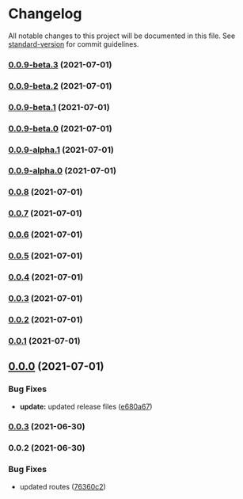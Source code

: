 # Changelog

All notable changes to this project will be documented in this file. See [standard-version](https://github.com/conventional-changelog/standard-version) for commit guidelines.

### [0.0.9-beta.3](https://github.com/khanzzirfan/swagger-express-js-example/compare/v0.0.9-beta.2...v0.0.9-beta.3) (2021-07-01)

### [0.0.9-beta.2](https://github.com/khanzzirfan/swagger-express-js-example/compare/v0.0.9-beta.1...v0.0.9-beta.2) (2021-07-01)

### [0.0.9-beta.1](https://github.com/khanzzirfan/swagger-express-js-example/compare/v0.0.9-beta.0...v0.0.9-beta.1) (2021-07-01)

### [0.0.9-beta.0](https://github.com/khanzzirfan/swagger-express-js-example/compare/v0.0.9-alpha.1...v0.0.9-beta.0) (2021-07-01)

### [0.0.9-alpha.1](https://github.com/khanzzirfan/swagger-express-js-example/compare/v0.0.9-alpha.0...v0.0.9-alpha.1) (2021-07-01)

### [0.0.9-alpha.0](https://github.com/khanzzirfan/swagger-express-js-example/compare/v0.0.8...v0.0.9-alpha.0) (2021-07-01)

### [0.0.8](https://github.com/khanzzirfan/swagger-express-js-example/compare/v0.0.7...v0.0.8) (2021-07-01)

### [0.0.7](https://github.com/khanzzirfan/swagger-express-js-example/compare/v0.0.6...v0.0.7) (2021-07-01)

### [0.0.6](https://github.com/khanzzirfan/swagger-express-js-example/compare/v0.0.5...v0.0.6) (2021-07-01)

### [0.0.5](https://github.com/khanzzirfan/swagger-express-js-example/compare/v0.0.4...v0.0.5) (2021-07-01)

### [0.0.4](https://github.com/khanzzirfan/swagger-express-js-example/compare/v0.0.1...v0.0.4) (2021-07-01)

### [0.0.3](https://github.com/khanzzirfan/swagger-express-js-example/compare/v0.0.1...v0.0.3) (2021-07-01)

### [0.0.2](https://github.com/khanzzirfan/swagger-express-js-example/compare/v0.0.1...v0.0.2) (2021-07-01)

### [0.0.1](https://github.com/khanzzirfan/swagger-express-js-example/compare/v0.0.0...v0.0.1) (2021-07-01)

## [0.0.0](https://github.com/khanzzirfan/swagger-express-js-example/compare/v0.0.3...v0.0.0) (2021-07-01)


### Bug Fixes

* **update:** updated release files ([e680a67](https://github.com/khanzzirfan/swagger-express-js-example/commit/e680a67a841f95da3fe6afee4d4ed7317c561212))

### [0.0.3](https://github.com/khanzzirfan/swagger-express-js-example/compare/v0.0.2...v0.0.3) (2021-06-30)

### 0.0.2 (2021-06-30)


### Bug Fixes

* updated routes ([76360c2](https://github.com/khanzzirfan/swagger-express-js-example/commit/76360c2093d3f4dacea57feabdcb93215c54a0d4))
